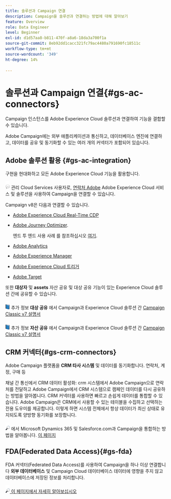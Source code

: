 ```yaml
---
title: 솔루션과 Campaign 연결
description: Campaign을 솔루션과 연결하는 방법에 대해 알아보기
feature: Overview
role: Data Engineer
level: Beginner
exl-id: d1d57aa8-b811-470f-a8a6-18da3a700f1a
source-git-commit: 8eb92dd1cacc321fc79ac4480a791690fc18511c
workflow-type: tm+mt
source-wordcount: '349'
ht-degree: 14%

---
```


# 솔루션과 Campaign 연결{#gs-ac-connectors}

Campaign 인스턴스를 Adobe Experience Cloud 솔루션과 연결하여 기능을 결합할 수 있습니다.

Adobe Campaign에는 외부 애플리케이션과 통신하고, 데이터베이스 엔진에 연결하고, 데이터를 공유 및 동기화할 수 있는 여러 개의 커넥터가 포함되어 있습니다.

## Adobe 솔루션 활용 {#gs-ac-integration}

구현을 현대화하고 모든 Adobe Experience Cloud 기능을 활용합니다.

![](../assets/do-not-localize/speech.png)  관리 Cloud Services 사용자로, [연락처 Adobe](../start/campaign-faq.md#support) Adobe Experience Cloud 서비스 및 솔루션을 사용하여 Campaign을 연결할 수 있습니다.

Campaign v8은 다음과 연결할 수 있습니다.

* [Adobe Experience Cloud Real-Time CDP](../connect/ac-rtcdp.md)
* [Adobe Journey Optimizer](https://experienceleague.adobe.com/docs/journeys/using/action-journeys/acc-action.html?lang=en).

   엔드 투 엔드 사용 사례 를 참조하십시오 [여기](https://experienceleague.adobe.com/docs/journeys/using/use-cases-journeys/campaign-classic-use-case.html?lang=ko).

* [Adobe Analytics](../connect/ac-aa.md)
* [Adobe Experience Manager](../connect/ac-aem.md)
* [Adobe Experience Cloud 트리거](../connect/ac-triggers.md)
* [Adobe Target](../connect/ac-at.md)

또한 **대상자** 및 **assets** 자산 공유 및 대상 공유 기능이 있는 Experience Cloud 솔루션 간에 공유할 수 있습니다.

![](../assets/do-not-localize/book.png) 추가 정보 **대상 공유** 에서 Campaign과 Experience Cloud 솔루션 간 [Campaign Classic v7 설명서](https://experienceleague.adobe.com/docs/campaign-classic/using/integrating-with-adobe-experience-cloud/audience-sharing/sharing-audiences-with-adobe-experience-cloud.html?lang=en#integrating-with-adobe-experience-cloud)

![](../assets/do-not-localize/book.png) 추가 정보 **자산 공유** 에서 Campaign과 Experience Cloud 솔루션 간 [Campaign Classic v7 설명서](https://experienceleague.adobe.com/docs/campaign-classic/using/integrating-with-adobe-experience-cloud/asset-sharing/sharing-assets-with-adobe-experience-cloud.html?lang=en#integrating-with-adobe-experience-cloud)

## CRM 커넥터{#gs-crm-connectors}

Adobe Campaign 플랫폼을 **CRM 타사 시스템** 및 데이터를 동기화합니다. 연락처, 계정, 구매 등

채널 간 통신에서 CRM 데이터 활성화: crm 시스템에서 Adobe Campaign으로 연락처를 전달하고 Adobe Campaign에서 CRM 시스템으로 캠페인 데이터를 다시 공유하는 방법을 알아봅니다.
CRM 커넥터를 사용하면 빠르고 손쉽게 데이터를 통합할 수 있습니다. Adobe Campaign은 CRM에서 사용할 수 있는 테이블을 수집하고 선택하는 전용 도우미를 제공합니다. 이렇게 하면 시스템 전체에서 항상 데이터가 최신 상태로 유지되도록 양방향 동기화를 보장합니다.

![](../assets/do-not-localize/glass.png) 에서 Microsoft Dynamics 365 및 Salesforce.com과 Campaign을 통합하는 방법을 알아봅니다. [이 페이지](crm.md)

## FDA(Federated Data Access){#gs-fda}

FDA 커넥터(Federated Data Access)를 사용하여 Campaign을 하나 이상 연결합니다 **외부 데이터베이스** 및 Campaign Cloud 데이터베이스 데이터에 영향을 주지 않고 데이터베이스에 저장된 정보를 처리합니다.

![](../assets/do-not-localize/glass.png)[ 이 페이지에서 자세히 알아보십시오](fda.md)


<!--
## Integrate with social media

Use the **Managing social networks (Social Marketing)** option to interact with customers and prospects via Twitter.

* Send messages on Twitter: Adobe Campaign lets you post messages directly to your twitter account. You can also send direct messages to all your followers.
* Collect new contacts: Adobe Campaign can automatically recovers the profile data, which enables you to carry out targeting campaigns and, when possible, to implement cross-channel strategies.

![](../assets/do-not-localize/glass.png) Learn how to set up and use Campaign Social Marketing in [this page](../connect/ac-tw.md).

![](../assets/do-not-localize/glass.png) Learn how to create Twitter posts and send direct messages to your followers in [this page](../send/twitter.md).
-->